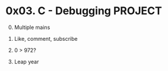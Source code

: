 # 0x03. C - Debugging PROJECT

0. Multiple mains

1. Like, comment, subscribe

2. 0 > 972?

3. Leap year
